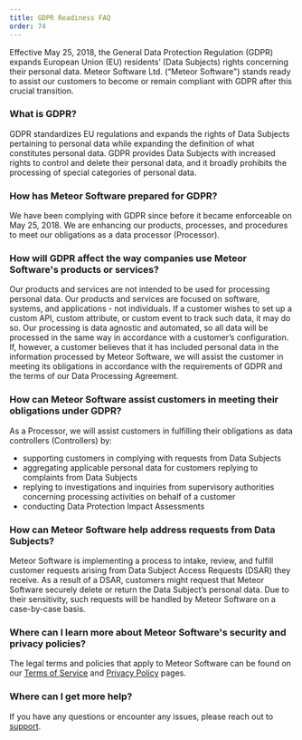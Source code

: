 ```yaml
---
title: GDPR Readiness FAQ
order: 74
---
```


Effective May 25, 2018, the General Data Protection Regulation (GDPR) expands European Union (EU) residents’ (Data Subjects) rights concerning their personal data. Meteor Software Ltd. (“Meteor Software") stands ready to assist our customers to become or remain compliant with GDPR after this crucial transition.

<h3 id="what-is-gdpr">What is GDPR?</h3>

GDPR standardizes EU regulations and expands the rights of Data Subjects pertaining to personal data while expanding the definition of what constitutes personal data. GDPR provides Data Subjects with increased rights to control and delete their personal data, and it broadly prohibits the processing of special categories of personal data.

<h3 id="prepared">How has Meteor Software prepared for GDPR?</h3>

We have been complying with GDPR since before it became enforceable on May 25, 2018. We are enhancing our products, processes, and procedures to meet our obligations as a data processor (Processor).

<h3 id="affect">How will GDPR affect the way companies use Meteor Software's products or services?</h3>

Our products and services are not intended to be used for processing personal data. Our products and services are focused on software, systems, and applications - not individuals. If a customer wishes to set up a custom API, custom attribute, or custom event to track such data, it may do so. Our processing is data agnostic and automated, so all data will be processed in the same way in accordance with a customer’s configuration. If, however, a customer believes that it has included personal data in the information processed by Meteor Software, we will assist the customer in meeting its obligations in accordance with the requirements of GDPR and the terms of our Data Processing Agreement.

<h3 id="assist">How can Meteor Software assist customers in meeting their obligations under GDPR?</h3>

As a Processor, we will assist customers in fulfilling their obligations as data controllers (Controllers) by:

- supporting customers in complying with requests from Data Subjects
- aggregating applicable personal data for customers replying to complaints from Data Subjects
- replying to investigations and inquiries from supervisory authorities concerning processing activities on behalf of a customer
- conducting Data Protection Impact Assessments

<h3 id="requests">How can Meteor Software help address requests from Data Subjects?</h3>

Meteor Software is implementing a process to intake, review, and fulfill customer requests arising from Data Subject Access Requests (DSAR) they receive. As a result of a DSAR, customers might request that Meteor Software securely delete or return the Data Subject’s personal data. Due to their sensitivity, such requests will be handled by Meteor Software on a case-by-case basis.

<h3 id="policies">Where can I learn more about Meteor Software's security and privacy policies?</h3>

The legal terms and policies that apply to Meteor Software can be found on our [Terms of Service](https://com-meteor-public-assets.s3.amazonaws.com/meteor-terms-jan-2021.pdf) and [Privacy Policy](https://com-meteor-public-assets.s3.amazonaws.com/meteor-privacy-jan-2021.pdf) pages. 

<h3 id="more">Where can I get more help?</h3>

If you have any questions or encounter any issues, please reach out to [support](/support.html).
